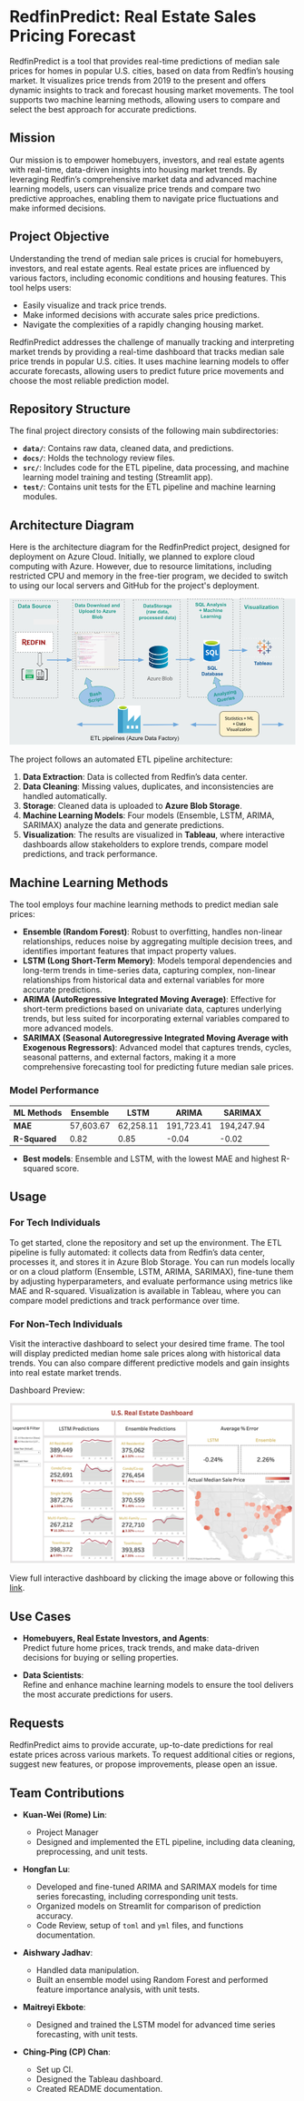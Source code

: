 # RedfinPredict: Real Estate Sales Pricing Forecast

RedfinPredict is a tool that provides real-time predictions of median sale 
prices for homes in popular U.S. cities, based on data from Redfin’s 
housing market. It visualizes price trends from 2019 to the present and 
offers dynamic insights to track and forecast housing market movements. 
The tool supports two machine learning methods, allowing users to compare 
and select the best approach for accurate predictions.

## Mission

Our mission is to empower homebuyers, investors, and real estate agents 
with real-time, data-driven insights into housing market trends. By 
leveraging Redfin’s comprehensive market data and advanced machine 
learning models, users can visualize price trends and compare two 
predictive approaches, enabling them to navigate price fluctuations and 
make informed decisions.

## Project Objective

Understanding the trend of median sale prices is crucial for homebuyers, 
investors, and real estate agents. Real estate prices are influenced by 
various factors, including economic conditions and housing features. This 
tool helps users:

- Easily visualize and track price trends.
- Make informed decisions with accurate sales price predictions.
- Navigate the complexities of a rapidly changing housing market.

RedfinPredict addresses the challenge of manually tracking and 
interpreting market trends by providing a real-time dashboard that tracks 
median sale price trends in popular U.S. cities. It uses machine learning 
models to offer accurate forecasts, allowing users to predict future price 
movements and choose the most reliable prediction model.

## Repository Structure

The final project directory consists of the following main subdirectories:

- **`data/`**: Contains raw data, cleaned data, and predictions.
- **`docs/`**: Holds the technology review files.
- **`src/`**: Includes code for the ETL pipeline, data 
processing, and machine learning model training and testing (Streamlit app).
- **`test/`**: Contains unit tests for the ETL pipeline and machine 
learning modules.

## Architecture Diagram

Here is the architecture diagram for the RedfinPredict project, designed for deployment on Azure Cloud. Initially, we planned to explore cloud computing with Azure. However, due to resource limitations, including restricted CPU and memory in the free-tier program, we decided to switch to using our local servers and GitHub for the project's deployment.

![Architecture Diagram](images/583archv1.png)

The project follows an automated ETL pipeline architecture:

1. **Data Extraction**: Data is collected from Redfin’s data center.
2. **Data Cleaning**: Missing values, duplicates, and inconsistencies are 
handled automatically.
3. **Storage**: Cleaned data is uploaded to **Azure Blob Storage**.
4. **Machine Learning Models**: Four models (Ensemble, LSTM, ARIMA, 
SARIMAX) analyze the data and generate predictions.
5. **Visualization**: The results are visualized in **Tableau**, where 
interactive dashboards allow stakeholders to explore trends, compare model 
predictions, and track performance.

## Machine Learning Methods

The tool employs four machine learning methods to predict median sale 
prices:

- **Ensemble (Random Forest)**: Robust to overfitting, handles non-linear 
relationships, reduces noise by aggregating multiple decision trees, and 
identifies important features that impact property values.
- **LSTM (Long Short-Term Memory)**: Models temporal dependencies and 
long-term trends in time-series data, capturing complex, non-linear 
relationships from historical data and external variables for more 
accurate predictions.
- **ARIMA (AutoRegressive Integrated Moving Average)**: Effective for 
short-term predictions based on univariate data, captures underlying 
trends, but less suited for incorporating external variables compared to 
more advanced models.
- **SARIMAX (Seasonal Autoregressive Integrated Moving Average with 
Exogenous Regressors)**: Advanced model that captures trends, cycles, 
seasonal patterns, and external factors, making it a more comprehensive 
forecasting tool for predicting future median sale prices.

### Model Performance

| ML Methods | Ensemble  | LSTM      | ARIMA     | SARIMAX   |
|------------|-----------|-----------|-----------|-----------|
| **MAE**    | 57,603.67 | 62,258.11 | 191,723.41| 194,247.94|
| **R-Squared** | 0.82    | 0.85      | -0.04     | -0.02     |

- **Best models**: Ensemble and LSTM, with the lowest MAE and highest 
R-squared score.

## Usage

### For Tech Individuals

To get started, clone the repository and set up the environment. The ETL 
pipeline is fully automated: it collects data from Redfin’s data center, 
processes it, and stores it in Azure Blob Storage. You can run models 
locally or on a cloud platform (Ensemble, LSTM, ARIMA, SARIMAX), fine-tune 
them by adjusting hyperparameters, and evaluate performance using metrics 
like MAE and R-squared. Visualization is available in Tableau, where you 
can compare model predictions and track performance over time.

### For Non-Tech Individuals

Visit the interactive dashboard to select your desired time frame. The 
tool will display predicted median home sale prices along with historical 
data trends. You can also compare different predictive models and gain 
insights into real estate market trends.

Dashboard Preview:

![Dashboard Screenshot](./images/dashboard.png)

View full interactive dashboard by clicking the image above or following this [link](https://bit.ly/cse583project).

## Use Cases

- **Homebuyers, Real Estate Investors, and Agents**:  
  Predict future home prices, track trends, and make data-driven decisions 
for buying or selling properties.

- **Data Scientists**:  
  Refine and enhance machine learning models to ensure the tool delivers 
the most accurate predictions for users.

## Requests

RedfinPredict aims to provide accurate, up-to-date predictions for real 
estate prices across various markets. To request additional cities or 
regions, suggest new features, or propose improvements, please open an 
issue.

## Team Contributions

- **Kuan-Wei (Rome) Lin**:  
  - Project Manager  
  - Designed and implemented the ETL pipeline, including data cleaning, 
preprocessing, and unit tests.

- **Hongfan Lu**:  
  - Developed and fine-tuned ARIMA and SARIMAX models for time series 
forecasting, including corresponding unit tests.  
  - Organized models on Streamlit for comparison of prediction accuracy.  
  - Code Review, setup of `toml` and `yml` files, and functions 
documentation.

- **Aishwary Jadhav**:  
  - Handled data manipulation.  
  - Built an ensemble model using Random Forest and performed feature 
importance analysis, with unit tests.

- **Maitreyi Ekbote**:  
  - Designed and trained the LSTM model for advanced time series 
forecasting, with unit tests.

- **Ching-Ping (CP) Chan**:  
  - Set up CI.  
  - Designed the Tableau dashboard.  
  - Created README documentation.
